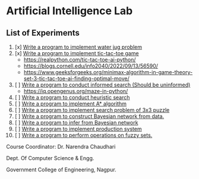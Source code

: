 # Artificial Intelligence Lab

## List of Experiments

1. [x] [Write a program to implement water jug problem](./P1_WaterJugProblem/)
2. [x] [Write a program to implement tic-tac-toe game](./P2_TicTacToe/)
    - <https://realpython.com/tic-tac-toe-ai-python/>
    - <https://blogs.cornell.edu/info2040/2022/09/13/56590/>
    - <https://www.geeksforgeeks.org/minimax-algorithm-in-game-theory-set-3-tic-tac-toe-ai-finding-optimal-move/>
3. [ ] [Write a program to conduct informed search (Should be uninformed)](./P3_UninformedSearch/)
    - <https://iq.opengenus.org/maze-in-python/>
4. [ ] [Write a program to conduct heuristic search](./P4_HeuristicSearch/)
5. [ ] [Write a program to implement A* algorithm](./P5_AStarAlgorithm/)
6. [ ] [Write a program to implement search problem of 3x3 puzzle](./P6_Search3x3Puzzle/)
7. [ ] [Write a program to construct Bayesian network from data.](./P7_BayesianNetwork/)
8. [ ] [Write a program to infer from Bayesian network](./P8_InferBayesianNetwork/)
9. [ ] [Write a program to implement production system](./P9_ProductionSystem/)
10. [ ] [Write a program to perform operations on fuzzy sets.](./P10_FuzzySets/)

Course Coordinator: Dr. Narendra Chaudhari

Dept. Of Computer Science & Engg.

Government College of Engineering, Nagpur.
